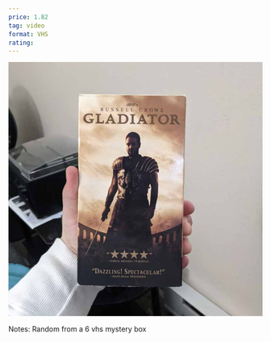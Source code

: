 ```yaml
---
price: 1.82
tag: video
format: VHS
rating: 
---
```

![gladiator](/assets/img/ibuycrap/gladiator.jpg) 

Notes: Random from a 6 vhs mystery box